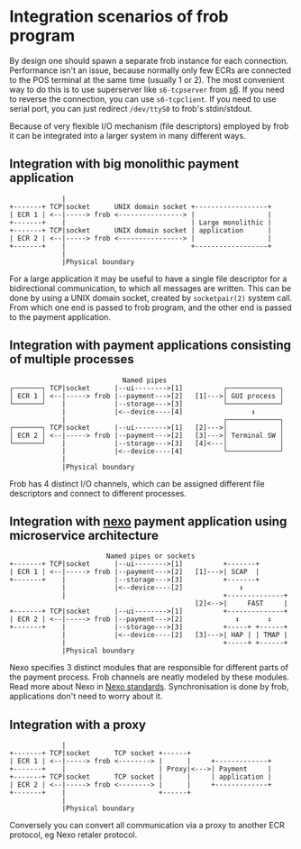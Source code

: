 # Integration scenarios of frob program

By design one should spawn a separate frob instance for each connection.
Performance isn't an issue, because normally only few ECRs are connected to the
POS terminal at the same time (usually 1 or 2). The most convenient way to do
this is to use superserver like `s6-tcpserver` from [s6][a]. If you need to
reverse the connection, you can use `s6-tcpclient`. If you need to use serial
port, you can just redirect `/dev/ttyS0` to frob's stdin/stdout.

Because of very flexible I/O mechanism (file descriptors) employed by frob it
can be integrated into a larger system in many different ways.

## Integration with big monolithic payment application

                 |
    +-------+ TCP|socket      UNIX domain socket +------------------+
    | ECR 1 | <--|-----> frob <----------------> |                  |
    +-------+    |                               | Large monolithic |
    +-------+ TCP|socket      UNIX domain socket | application      |
    | ECR 2 | <--|-----> frob <----------------> |                  |
    +-------+    |                               +------------------+
                 |
                 |Physical boundary

For a large application it may be useful to have a single file descriptor for a
bidirectional communication, to which all messages are written. This can be done
by using a UNIX domain socket, created by `socketpair(2)` system call. From which
one end is passed to frob program, and the other end is passed to the payment
application.

## Integration with payment applications consisting of multiple processes

                                Named pipes
    ┌───────┐ TCP|socket      |--ui-------->[1]          ┌─────────────┐
    │ ECR 1 │ <--|-----> frob |--payment--->[2]   [1]--->│ GUI process │
    └───────┘    |            |--storage--->[3]          └─────────────┘
                 |            |<--device----[4]                 ↕
                 |                                       ┌─────────────┐
    ┌───────┐ TCP|socket      |--ui-------->[1]   [2]--->│             │
    │ ECR 2 │ <--|-----> frob |--payment--->[2]   [3]--->│ Terminal SW │
    └───────┘    |            |--storage--->[3]   [4]<---│             │
                 |            |<--device----[4]          └─────────────┘
                 |
                 |Physical boundary


Frob has 4 distinct I/O channels, which can be assigned different file
descriptors and connect to different processes.

## Integration with [nexo][b] payment application using microservice architecture

                            Named pipes or sockets
    +-------+ TCP|socket      |--ui-------->[1]          +-------+
    | ECR 1 | <--|-----> frob |--payment--->[2]   [1]--->| SCAP  |
    +-------+    |            |--storage--->[3]          +-------+
                 |            |<--device----[2]              ↕
                 |                                       +--------------+
                                                  [2]<-->|     FAST     |
    +-------+ TCP|socket      |--ui-------->[1]          +--------------+
    | ECR 2 | <--|-----> frob |--payment--->[2]             ↕       ↕
    +-------+    |            |--storage--->[3]          +-----+ +------+
                 |            |<--device----[2]   [3]--->| HAP | | TMAP |
                 |                                       +-----+ +------+
                 |Physical boundary

Nexo specifies 3 distinct modules that are responsible for different parts of
the payment process. Frob channels are neatly modeled by these modules. Read
more about Nexo in [Nexo standards][b]. Synchronisation is done by frob,
applications don't need to worry about it.


## Integration with a proxy

                 |
    +-------+ TCP|socket      TCP socket +------+
    | ECR 1 | <--|-----> frob <--------> |      |     +-------------+
    +-------+    |                       | Proxy|<--->| Payment     |
    +-------+ TCP|socket      TCP socket |      |     | application |
    | ECR 2 | <--|-----> frob <--------> |      |     +-------------+
    +-------+    |                       +------+
                 |
                 |Physical boundary

Conversely you can convert all communication via a proxy to another ECR
protocol, eg Nexo retaler protocol.

[a]: http://skarnet.org/software/s6/
[b]: http://www.nexo-standards.org/
